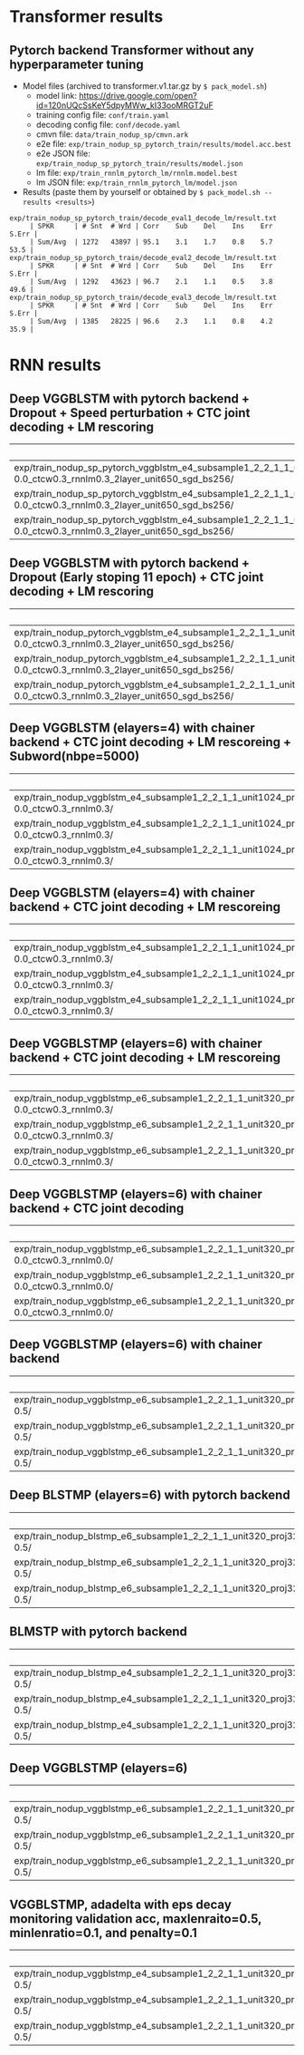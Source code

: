 # Transformer results
## Pytorch backend Transformer without any hyperparameter tuning
  - Model files (archived to transformer.v1.tar.gz by `$ pack_model.sh`)
    - model link: https://drive.google.com/open?id=120nUQcSsKeY5dpyMWw_kI33ooMRGT2uF
    - training config file: `conf/train.yaml`
    - decoding config file: `conf/decode.yaml`
    - cmvn file: `data/train_nodup_sp/cmvn.ark`
    - e2e file: `exp/train_nodup_sp_pytorch_train/results/model.acc.best`
    - e2e JSON file: `exp/train_nodup_sp_pytorch_train/results/model.json`
    - lm file: `exp/train_rnnlm_pytorch_lm/rnnlm.model.best`
    - lm JSON file: `exp/train_rnnlm_pytorch_lm/model.json`
  - Results (paste them by yourself or obtained by `$ pack_model.sh --results <results>`)
```
exp/train_nodup_sp_pytorch_train/decode_eval1_decode_lm/result.txt
     | SPKR     | # Snt  # Wrd | Corr    Sub    Del    Ins    Err  S.Err |
     | Sum/Avg  | 1272   43897 | 95.1    3.1    1.7    0.8    5.7   53.5 |
exp/train_nodup_sp_pytorch_train/decode_eval2_decode_lm/result.txt
     | SPKR     | # Snt  # Wrd | Corr    Sub    Del    Ins    Err  S.Err |
     | Sum/Avg  | 1292   43623 | 96.7    2.1    1.1    0.5    3.8   49.6 |
exp/train_nodup_sp_pytorch_train/decode_eval3_decode_lm/result.txt
     | SPKR     | # Snt  # Wrd | Corr    Sub    Del    Ins    Err  S.Err |
     | Sum/Avg  | 1385   28225 | 96.6    2.3    1.1    0.8    4.2   35.9 |
```

# RNN results
## Deep VGGBLSTM with pytorch backend + Dropout + Speed perturbation + CTC joint decoding + LM rescoring
|dataset| Snt | Wrd| Corr | Sub | Del | Ins | Err | S.Err|
|---|---|---|---|---|---|---|---|---|
|exp/train_nodup_sp_pytorch_vggblstm_e4_subsample1_2_2_1_1_unit1024_proj1024_d1_unit1024_location_adim1024_aconvc10_aconvf100_mtlalpha0.5_adadelta_sampprob0.0_drop0.2_bs24_mli800_mlo150/decode_eval1_beam20_emodel.acc.best_p0.0_len0.0-0.0_ctcw0.3_rnnlm0.3_2layer_unit650_sgd_bs256/|1272|43897|94.3|3.8|1.9|0.9|6.6|56.8|
|exp/train_nodup_sp_pytorch_vggblstm_e4_subsample1_2_2_1_1_unit1024_proj1024_d1_unit1024_location_adim1024_aconvc10_aconvf100_mtlalpha0.5_adadelta_sampprob0.0_drop0.2_bs24_mli800_mlo150/decode_eval2_beam20_emodel.acc.best_p0.0_len0.0-0.0_ctcw0.3_rnnlm0.3_2layer_unit650_sgd_bs256/|1292|43623|95.9|2.9|1.2|0.6|4.8|55.7|
|exp/train_nodup_sp_pytorch_vggblstm_e4_subsample1_2_2_1_1_unit1024_proj1024_d1_unit1024_location_adim1024_aconvc10_aconvf100_mtlalpha0.5_adadelta_sampprob0.0_drop0.2_bs24_mli800_mlo150/decode_eval3_beam20_emodel.acc.best_p0.0_len0.0-0.0_ctcw0.3_rnnlm0.3_2layer_unit650_sgd_bs256/|1385|28225|95.8|3.0|1.2|0.9|5.0|38.0|

## Deep VGGBLSTM with pytorch backend + Dropout (Early stoping 11 epoch) + CTC joint decoding + LM rescoring
|dataset| Snt | Wrd| Corr | Sub | Del | Ins | Err | S.Err|
|---|---|---|---|---|---|---|---|---|
|exp/train_nodup_pytorch_vggblstm_e4_subsample1_2_2_1_1_unit1024_proj1024_d1_unit1024_location_adim1024_aconvc10_aconvf100_mtlalpha0.5_adadelta_sampprob0.0_drop0.2_bs24_mli800_mlo150/decode_eval1_beam30_emodel.acc.best_p0.0_len0.0-0.0_ctcw0.3_rnnlm0.3_2layer_unit650_sgd_bs256/|1272|43897|93.9|4.2|2.0|1.0|7.1|58.0|
|exp/train_nodup_pytorch_vggblstm_e4_subsample1_2_2_1_1_unit1024_proj1024_d1_unit1024_location_adim1024_aconvc10_aconvf100_mtlalpha0.5_adadelta_sampprob0.0_drop0.2_bs24_mli800_mlo150/decode_eval2_beam30_emodel.acc.best_p0.0_len0.0-0.0_ctcw0.3_rnnlm0.3_2layer_unit650_sgd_bs256/|1292|43623|95.7|3.1|1.2|0.7|5.0|55.7|
|exp/train_nodup_pytorch_vggblstm_e4_subsample1_2_2_1_1_unit1024_proj1024_d1_unit1024_location_adim1024_aconvc10_aconvf100_mtlalpha0.5_adadelta_sampprob0.0_drop0.2_bs24_mli800_mlo150/decode_eval3_beam30_emodel.acc.best_p0.0_len0.0-0.0_ctcw0.3_rnnlm0.3_2layer_unit650_sgd_bs256/|1385|28225|95.2|3.4|1.4|1.1|5.9|43.2|


## Deep VGGBLSTM (elayers=4) with chainer backend + CTC joint decoding + LM rescoreing + Subword(nbpe=5000)
|dataset| Snt | Wrd| Corr | Sub | Del | Ins | Err | S.Err|
|---|---|---|---|---|---|---|---|---|
|exp/train_nodup_vggblstm_e4_subsample1_2_2_1_1_unit1024_proj1024_d1_unit1024_location_adim320_aconvc10_aconvf100_mtlalpha0.5_adadelta_bs32_mli800_mlo150_unigram5000/decode_eval1_beam20_eacc.best_p0.0_len0.0-0.0_ctcw0.3_rnnlm0.3/|1272|43897|93.2|4.5|2.3|1.1|8.0|61.4|
|exp/train_nodup_vggblstm_e4_subsample1_2_2_1_1_unit1024_proj1024_d1_unit1024_location_adim320_aconvc10_aconvf100_mtlalpha0.5_adadelta_bs32_mli800_mlo150_unigram5000/decode_eval2_beam20_eacc.best_p0.0_len0.0-0.0_ctcw0.3_rnnlm0.3/|1292|43623|94.8|3.6|1.6|0.9|6.1|60.0|
|exp/train_nodup_vggblstm_e4_subsample1_2_2_1_1_unit1024_proj1024_d1_unit1024_location_adim320_aconvc10_aconvf100_mtlalpha0.5_adadelta_bs32_mli800_mlo150_unigram5000/decode_eval3_beam20_eacc.best_p0.0_len0.0-0.0_ctcw0.3_rnnlm0.3/|1385|28225|95.0|3.5|1.5|1.1|6.1|43.0|

## Deep VGGBLSTM (elayers=4) with chainer backend + CTC joint decoding + LM rescoreing
|dataset| Snt | Wrd| Corr | Sub | Del | Ins | Err | S.Err|
|---|---|---|---|---|---|---|---|---|
|exp/train_nodup_vggblstm_e4_subsample1_2_2_1_1_unit1024_proj320_d1_unit1024_location_adim320_aconvc10_aconvf100_mtlalpha0.5_adadelta_bs32_mli800_mlo150/decode_eval1_beam20_eacc.best_p0.0_len0.0-0.0_ctcw0.3_rnnlm0.3/|1272|43897|93.7|4.3|2.0|1.0|7.3|59.6|
|exp/train_nodup_vggblstm_e4_subsample1_2_2_1_1_unit1024_proj320_d1_unit1024_location_adim320_aconvc10_aconvf100_mtlalpha0.5_adadelta_bs32_mli800_mlo150/decode_eval2_beam20_eacc.best_p0.0_len0.0-0.0_ctcw0.3_rnnlm0.3/|1292|43623|95.4|3.4|1.2|0.8|5.3|58.7|
|exp/train_nodup_vggblstm_e4_subsample1_2_2_1_1_unit1024_proj320_d1_unit1024_location_adim320_aconvc10_aconvf100_mtlalpha0.5_adadelta_bs32_mli800_mlo150/decode_eval3_beam20_eacc.best_p0.0_len0.0-0.0_ctcw0.3_rnnlm0.3/|1385|28225|95.2|3.5|1.3|1.1|5.9|41.8|

## Deep VGGBLSTMP (elayers=6) with chainer backend + CTC joint decoding + LM rescoreing
|dataset| Snt | Wrd| Corr | Sub | Del | Ins | Err | S.Err|
|---|---|---|---|---|---|---|---|---|
|exp/train_nodup_vggblstmp_e6_subsample1_2_2_1_1_unit320_proj320_d1_unit300_location_aconvc10_aconvf100_mtlalpha0.5_adadelta_bs30_mli800_mlo150/decode_eval1_beam20_eacc.best_p0.0_len0.0-0.0_ctcw0.3_rnnlm0.3/|1272|43897|92.6|5.3|2.1|1.3|8.7|63.1|
|exp/train_nodup_vggblstmp_e6_subsample1_2_2_1_1_unit320_proj320_d1_unit300_location_aconvc10_aconvf100_mtlalpha0.5_adadelta_bs30_mli800_mlo150/decode_eval2_beam20_eacc.best_p0.0_len0.0-0.0_ctcw0.3_rnnlm0.3/|1292|43623|94.7|4.0|1.3|0.9|6.2|60.5|
|exp/train_nodup_vggblstmp_e6_subsample1_2_2_1_1_unit320_proj320_d1_unit300_location_aconvc10_aconvf100_mtlalpha0.5_adadelta_bs30_mli800_mlo150/decode_eval3_beam20_eacc.best_p0.0_len0.0-0.0_ctcw0.3_rnnlm0.3/|1385|28225|94.3|4.2|1.5|1.2|6.9|45.5|


## Deep VGGBLSTMP (elayers=6) with chainer backend + CTC joint decoding
|dataset| Snt | Wrd| Corr | Sub | Del | Ins | Err | S.Err|
|---|---|---|---|---|---|---|---|---|
|exp/train_nodup_vggblstmp_e6_subsample1_2_2_1_1_unit320_proj320_d1_unit300_location_aconvc10_aconvf100_mtlalpha0.5_adadelta_bs30_mli800_mlo150/decode_eval1_beam20_eacc.best_p0.0_len0.0-0.0_ctcw0.3_rnnlm0.0/|1272|43897|91.6|6.0|2.3|1.4|9.7|66.5|
|exp/train_nodup_vggblstmp_e6_subsample1_2_2_1_1_unit320_proj320_d1_unit300_location_aconvc10_aconvf100_mtlalpha0.5_adadelta_bs30_mli800_mlo150/decode_eval2_beam20_eacc.best_p0.0_len0.0-0.0_ctcw0.3_rnnlm0.0/|1292|43623|94.1|4.6|1.3|1.0|6.9|64.5|
|exp/train_nodup_vggblstmp_e6_subsample1_2_2_1_1_unit320_proj320_d1_unit300_location_aconvc10_aconvf100_mtlalpha0.5_adadelta_bs30_mli800_mlo150/decode_eval3_beam20_eacc.best_p0.0_len0.0-0.0_ctcw0.3_rnnlm0.0/|1385|28225|93.9|4.7|1.4|1.4|7.5|47.7|


## Deep VGGBLSTMP (elayers=6) with chainer backend
|dataset| Snt | Wrd| Corr | Sub | Del | Ins | Err | S.Err|
|---|---|---|---|---|---|---|---|---|
|exp/train_nodup_vggblstmp_e6_subsample1_2_2_1_1_unit320_proj320_d1_unit300_location_aconvc10_aconvf100_mtlalpha0.5_adadelta_bs30_mli800_mlo150/decode_eval1_beam20_eacc.best_p0.1_len0.1-0.5/|1272|43897|91.4|6.4|2.3|1.6|10.2|67.6|
|exp/train_nodup_vggblstmp_e6_subsample1_2_2_1_1_unit320_proj320_d1_unit300_location_aconvc10_aconvf100_mtlalpha0.5_adadelta_bs30_mli800_mlo150/decode_eval2_beam20_eacc.best_p0.1_len0.1-0.5/|1292|43623|93.7|5.1|1.3|1.2|7.5|65.2|
|exp/train_nodup_vggblstmp_e6_subsample1_2_2_1_1_unit320_proj320_d1_unit300_location_aconvc10_aconvf100_mtlalpha0.5_adadelta_bs30_mli800_mlo150/decode_eval3_beam20_eacc.best_p0.1_len0.1-0.5/|1385|28225|93.6|5.0|1.4|1.6|8.0|47.9|


## Deep BLSTMP (elayers=6) with pytorch backend
|dataset| Snt | Wrd| Corr | Sub | Del | Ins | Err | S.Err|
|---|---|---|---|---|---|---|---|---|
|exp/train_nodup_blstmp_e6_subsample1_2_2_1_1_unit320_proj320_d1_unit300_location_aconvc10_aconvf100_mtlalpha0.5_adadelta_bs30_mli800_mlo150/decode_eval1_beam20_eacc.best_p0.1_len0.1-0.5/|1272|43897|90.9|6.7|2.5|1.6|10.7|68.6|
|exp/train_nodup_blstmp_e6_subsample1_2_2_1_1_unit320_proj320_d1_unit300_location_aconvc10_aconvf100_mtlalpha0.5_adadelta_bs30_mli800_mlo150/decode_eval2_beam20_eacc.best_p0.1_len0.1-0.5/|1292|43623|93.2|5.3|1.5|1.2|8.0|66.6|
|exp/train_nodup_blstmp_e6_subsample1_2_2_1_1_unit320_proj320_d1_unit300_location_aconvc10_aconvf100_mtlalpha0.5_adadelta_bs30_mli800_mlo150/decode_eval3_beam20_eacc.best_p0.1_len0.1-0.5/|1385|28225|92.8|5.6|1.6|1.6|8.8|51.0|


## BLMSTP with pytorch backend
|dataset| Snt | Wrd| Corr | Sub | Del | Ins | Err | S.Err|
|---|---|---|---|---|---|---|---|---|
|exp/train_nodup_blstmp_e4_subsample1_2_2_1_1_unit320_proj320_d1_unit300_location_aconvc10_aconvf100_mtlalpha0.5_adadelta_bs30_mli800_mlo150/decode_eval1_beam20_eacc.best_p0.1_len0.1-0.5/|1272|43897|89.6|7.6|2.8|1.8|12.1|70.6|
|exp/train_nodup_blstmp_e4_subsample1_2_2_1_1_unit320_proj320_d1_unit300_location_aconvc10_aconvf100_mtlalpha0.5_adadelta_bs30_mli800_mlo150/decode_eval2_beam20_eacc.best_p0.1_len0.1-0.5/|1292|43623|92.1|6.2|1.7|1.3|9.2|69.5|
|exp/train_nodup_blstmp_e4_subsample1_2_2_1_1_unit320_proj320_d1_unit300_location_aconvc10_aconvf100_mtlalpha0.5_adadelta_bs30_mli800_mlo150/decode_eval3_beam20_eacc.best_p0.1_len0.1-0.5/|1385|28225|91.1|6.8|2.1|2.0|10.9|56.2|


## Deep VGGBLSTMP (elayers=6)
|dataset| Snt | Wrd| Corr | Sub | Del | Ins | Err | S.Err|
|---|---|---|---|---|---|---|---|---|
|exp/train_nodup_vggblstmp_e6_subsample1_2_2_1_1_unit320_proj320_d1_unit300_location_aconvc10_aconvf100_mtlalpha0.5_adadelta_bs30_mli800_mlo150/decode_eval1_beam20_eacc.best_p0.1_len0.1-0.5/|1272|43897|91.4|6.4|2.3|1.6|10.2|67.6|
|exp/train_nodup_vggblstmp_e6_subsample1_2_2_1_1_unit320_proj320_d1_unit300_location_aconvc10_aconvf100_mtlalpha0.5_adadelta_bs30_mli800_mlo150/decode_eval2_beam20_eacc.best_p0.1_len0.1-0.5/|1292|43623|93.7|5.1|1.3|1.2|7.5|65.2|
|exp/train_nodup_vggblstmp_e6_subsample1_2_2_1_1_unit320_proj320_d1_unit300_location_aconvc10_aconvf100_mtlalpha0.5_adadelta_bs30_mli800_mlo150/decode_eval3_beam20_eacc.best_p0.1_len0.1-0.5/|1385|28225|93.6|5.0|1.4|1.6|8.0|47.9|

## VGGBLSTMP, adadelta with eps decay monitoring validation acc, maxlenraito=0.5, minlenratio=0.1, and penalty=0.1
|dataset| Snt | Wrd| Corr | Sub | Del | Ins | Err | S.Err|
|---|---|---|---|---|---|---|---|---|
|exp/train_nodup_vggblstmp_e4_subsample1_2_2_1_1_unit320_proj320_d1_unit300_location_aconvc10_aconvf100_mtlalpha0.5_adadelta_bs30_mli800_mlo150/decode_eval1_beam20_eacc.best_p0.1_len0.1-0.5/|1272|43897|90.3|7.0|2.6|1.6|11.3|70.5|
|exp/train_nodup_vggblstmp_e4_subsample1_2_2_1_1_unit320_proj320_d1_unit300_location_aconvc10_aconvf100_mtlalpha0.5_adadelta_bs30_mli800_mlo150/decode_eval2_beam20_eacc.best_p0.1_len0.1-0.5/|1292|43623|93.3|5.3|1.4|1.1|7.8|66.1|
|exp/train_nodup_vggblstmp_e4_subsample1_2_2_1_1_unit320_proj320_d1_unit300_location_aconvc10_aconvf100_mtlalpha0.5_adadelta_bs30_mli800_mlo150/decode_eval3_beam20_eacc.best_p0.1_len0.1-0.5/|1385|28225|92.6|6.0|1.5|1.8|9.2|53.9|
